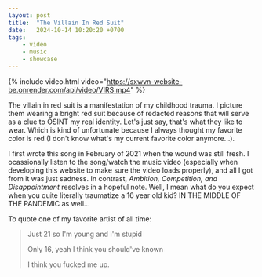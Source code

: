 ```yaml
---
layout: post
title:  "The Villain In Red Suit"
date:   2024-10-14 10:20:20 +0700
tags: 
    - video
    - music
    - showcase
---
```


{% include video.html video="https://sxwvn-website-be.onrender.com/api/video/VIRS.mp4" %}

The villain in red suit is a manifestation of my childhood trauma. I picture them wearing a bright red suit because of redacted reasons that will serve as a clue to OSINT my real identity. Let's just say, that's what they like to wear. Which is kind of unfortunate because I always thought my favorite color is red (I don't know what's my current favorite color anymore...).

I first wrote this song in February of 2021 when the wound was still fresh. I ocassionally listen to the song/watch the music video (especially when developing this website to make sure the video loads properly), and all I got from it was just sadness. In contrast, *Ambition, Competition, and Disappointment* resolves in a hopeful note. Well, I mean what do you expect when you quite literally traumatize a 16 year old kid? IN THE MIDDLE OF THE PANDEMIC as well...  

To quote one of my favorite artist of all time:
> Just 21 so I'm young and I'm stupid
>
> Only 16, yeah I think you should've known
>
> I think you fucked me up.